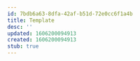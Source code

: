 ```yaml
---
id: 7bdb6a63-8dfa-42af-b51d-72e0cc6f1a4b
title: Template
desc: ''
updated: 1606200094913
created: 1606200094913
stub: true
---
```


